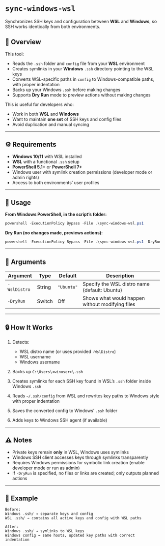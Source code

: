 # `sync-windows-wsl`

Synchronizes SSH keys and configuration between **WSL** and **Windows**, so SSH works identically from both environments.

## 📌 Overview

This tool:

* Reads the `.ssh` folder and `config` file from your **WSL** environment
* Creates symlinks in your **Windows** `.ssh` directory pointing to the WSL keys
* Converts WSL-specific paths in `config` to Windows-compatible paths, with proper indentation
* Backs up your Windows `.ssh` before making changes
* Supports **Dry Run** mode to preview actions without making changes

This is useful for developers who:

* Work in both **WSL** and **Windows**
* Want to maintain **one set** of SSH keys and config files
* Avoid duplication and manual syncing

---

## ⚙ Requirements

* **Windows 10/11** with WSL installed
* **WSL** with a functional `.ssh` setup
* **PowerShell 5.1+** or **PowerShell 7+**
* Windows user with symlink creation permissions (developer mode or admin rights)
* Access to both environments’ user profiles

---

## 🚀 Usage

**From Windows PowerShell, in the script’s folder:**

```powershell
powershell -ExecutionPolicy Bypass -File .\sync-windows-wsl.ps1
```

**Dry Run (no changes made, previews actions):**

```powershell
powershell -ExecutionPolicy Bypass -File .\sync-windows-wsl.ps1 -DryRun
```

---

## 📝 Arguments

| Argument     | Type   | Default    | Description                                     |
| ------------ | ------ | ---------- | ----------------------------------------------- |
| `-WslDistro` | String | `"Ubuntu"` | Specify the WSL distro name (default: Ubuntu)   |
| `-DryRun`    | Switch | Off        | Shows what would happen without modifying files |

---

## 🔒 How It Works

1. Detects:

   * WSL distro name (or uses provided `-WslDistro`)
   * WSL username
   * Windows username
2. Backs up `C:\Users\<winuser>\.ssh`
3. Creates symlinks for each SSH key found in WSL’s `.ssh` folder inside Windows `.ssh`
4. Reads `~/.ssh/config` from WSL and rewrites key paths to Windows style with proper indentation
5. Saves the converted config to Windows’ `.ssh` folder
6. Adds keys to Windows SSH agent (if available)

---

## ⚠ Notes

* Private keys remain **only** in WSL, Windows uses symlinks
* Windows SSH client accesses keys through symlinks transparently
* Requires Windows permissions for symbolic link creation (enable developer mode or run as admin)
* If `-DryRun` is specified, no files or links are created; only outputs planned actions

---

## 📂 Example

```
Before:
Windows .ssh/ → separate keys and config
WSL .ssh/ → contains all active keys and config with WSL paths

After:
Windows .ssh/ → symlinks to WSL keys
Windows config → same hosts, updated key paths with correct indentation
```
